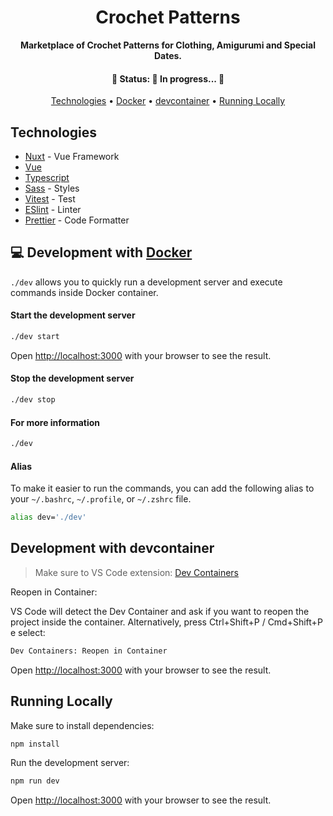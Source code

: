 <div align="center">
<h1>Crochet Patterns</h1>
<p>
	<strong>
		Marketplace of Crochet Patterns for Clothing, Amigurumi and Special Dates.
	</strong>
</p>
<h4 align="center">
	🚧  Status: 🚀 In progress...  🚧
</h4>

[Technologies](#technologies) •
[Docker](#-development-with-docker) •
[devcontainer](#development-with-devcontainer) •
[Running Locally](#running-locally)

</div>

## Technologies

- [Nuxt](https://nuxt.com) - Vue Framework
- [Vue](https://vuejs.org)
- [Typescript](https://www.typescriptlang.org/)
- [Sass](https://sass-lang.com/) - Styles
- [Vitest](https://vitest.dev) - Test
- [ESlint](https://eslint.org/) - Linter
- [Prettier](https://prettier.io/) - Code Formatter

## 💻 Development with [Docker](https://docs.docker.com/engine/install/)

`./dev` allows you to quickly run a development server and execute commands inside Docker container.

#### Start the development server

```bash
./dev start
```

Open [http://localhost:3000](http://localhost:3000) with your browser to see the result.

#### Stop the development server

```bash
./dev stop
```

#### For more information

```bash
./dev
```

#### Alias

To make it easier to run the commands, you can add the following alias to your `~/.bashrc`, `~/.profile`, or `~/.zshrc` file.

```bash
alias dev='./dev'
```

## Development with devcontainer

> Make sure to VS Code extension: [Dev Containers](https://marketplace.visualstudio.com/items?itemName=ms-vscode-remote.remote-containers)

Reopen in Container:

VS Code will detect the Dev Container and ask if you want to reopen the project inside the container. Alternatively, press Ctrl+Shift+P / Cmd+Shift+P e select:

```bash
Dev Containers: Reopen in Container
```

Open [http://localhost:3000](http://localhost:3000) with your browser to see the result.

## Running Locally

Make sure to install dependencies:

```bash
npm install
```

Run the development server:

```bash
npm run dev
```

Open [http://localhost:3000](http://localhost:3000) with your browser to see the result.
